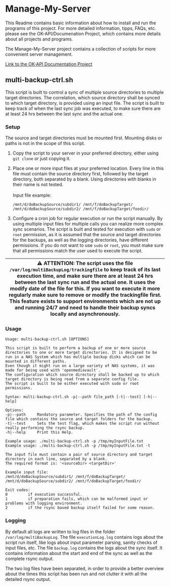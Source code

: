# Manage-My-Server
This Readme contains basic information about how to install and run the programs of this project.
For more detailed information, tipps, FAQs, etc. please see the OK-API/Documenation Project, which contains more details about all projects and programs.

The Manage-My-Server project contains a collection of scripts for more convenient server management.  

[Link to the OK-API Documentation Project](!../../../../Documentation/README.md)

## multi-backup-ctrl.sh
This script is built to control a sync of multiple source directories to multiple target directories. The correlation, which source directory shall be synced to which target directory, is provided using an input file. The script is built to keep track of when the last sync job was executed, to make sure there are at least 24 hrs between the last sync and the actual one.
### Setup
The source and target directories must be mounted first. Mounting disks or paths is not in the scope of this script.

1. Copy the script to your server in your preferred directory, either using `git clone` or just copying it. 

2. Place one or more input files at your preferred location. Every line in this file must contain the source directory first, followed by the target directory, both separated by a blank. Using directories with blanks in their name is not tested.  
\
    Input file example:
    ```
    /mnt/d/doBackupSource/subdir1/ /mnt/f/doBackupTarget/
    /mnt/d/doBackupSource/subdir2/ /mnt/f/doBackupTarget/foodir/
    ```

3. Configure a cron job for regular execution or run the script manually. By using multiple input files for multiple calls you can realize more complex sync scenarios. 
The script is built and tested for execution with `sudo` or `root` permission, as it is assumed that the source and target directories for the backups, as well as the logging directories, have different permissions. If you do not want to use `sudo` or `root`, you must make sure that all permissions match the user used to execute the script.

|:warning: ATTENTION: The script uses the file `/var/log/multiBackupLog/trackingfile` to keep track of its last execution time, and make sure there are at least 24 hrs between the last sync run and the actual one. It uses the modify date of the file for this. If you want to execute it more regularly make sure to remove or modify the trackingfile first. This feature exists to support environments which are not up and running 24/7 and need to handle their backup syncs locally and asynchronously.|
| --- |


### Usage
```
Usage: multi-backup-ctrl.sh [OPTIONS]

This script is built to perform a backup of one or more source directories to one or more target directories. It is designed to be run in a NAS System which has multiple backup disks which can be mounted in different paths.
Even though it might run on a large variety of NAS systems, it was made for being used with 'openmediavault'.
The configuration which source directory shall be backed up to which target directory is being read from a separate config file.
The script is built to be either executed with sudo or root permissions.

Syntax: multi-backup-ctrl.sh -p|--path file_path [-t|--test] [-h|--help]

Options:
-p|--path     Mandatory parameter. Specifies the path of the config file which contains the source and target folders for the backup.
-t|--test     Sets the test flag, which makes the script run without really performing the rsync backup.
-h|--help     Print this Help.

Example usage: ./multi-backup-ctrl.sh -p /tmp/myInputFile.txt
Example usage: ./multi-backup-ctrl.sh -p /tmp/myInputFile.txt -t

The input file must contain a pair of source directory and target directory in each line, separated by a blank.
The required format is: '<sourceDir> <targetDir>'

Example input file:
/mnt/d/doBackupSource/subdir1/ /mnt/f/doBackupTarget/
/mnt/d/doBackupSource/subdir2/ /mnt/f/doBackupTarget/foodir/

Exit codes:
0         if execution successful.
1         if preparation fails, which can be malformed input or problems with logging environment.
2         if the rsync based backup itself failed for some reason.
```
### Logging
By default all logs are written to log files in the folder `/var/log/multiBackupLog`.
The file `executionLog.log` contains logs about the script run itself, like logs about input parameter parsing, sanity checks of input files, etc.
The file `backup.log` contains the logs about the sync itself. It contains information about the start and end of the sync as well as the complete rsync output.

The two log files have been separated, in order to provide a better overview about the times this script has been run and not clutter it with all the detailed rsync output.
